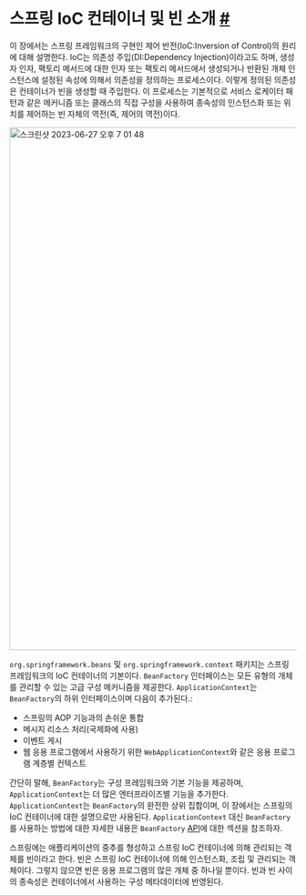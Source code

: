 # 스프링 IoC 컨테이너 및 빈 소개 [#](https://docs.spring.io/spring-framework/reference/core/beans/introduction.html)

이 장에서는 스프링 프레임워크의 구현인 제어 반전(IoC:Inversion of Control)의 원리에 대해 설명한다.
IoC는 의존성 주입(DI:Dependency Injection)이라고도 하며, 생성자 인자, 팩토리 메서드에 대한 인자
또는 팩토리 메서드에서 생성되거나 반환된 개체 인스턴스에 설정된 속성에 의해서 의존성을 정의하는 프로세스이다.
이렇게 정의된 의존성은 컨테이너가 빈을 생성할 때 주입한다. 이 프로세스는 기본적으로 서비스 로케이터 패턴과
같은 메커니즘 또는 클래스의 직접 구성을 사용하여 종속성의 인스턴스화 또는 위치를 제어하는 빈 자체의 역전(즉,
제어의 역전)이다.

<img width="919" alt="스크린샷 2023-06-27 오후 7 01 48" src="https://github.com/xodhksrjqnr/toyProject-Smart/assets/48250370/57708dc9-80a1-4877-8e23-81603a8943b5">

`org.springframework.beans` 및 `org.springframework.context` 패키지는 스프링 프레임워크의
IoC 컨테이너의 기본이다. `BeanFactory` 인터페이스는 모든 유형의 개체를 관리할 수 있는 고급 구성
메커니즘을 제공한다. `ApplicationContext`는 `BeanFactory`의 하위 인터페이스이며 다음이 추가된다.:

- 스프링의 AOP 기능과의 손쉬운 통합
- 메시지 리소스 처리(국제화에 사용)
- 이벤트 게시
- 웹 응용 프로그램에서 사용하기 위한 `WebApplicationContext`와 같은 응용 프로그램 계층별 컨텍스트

간단히 말해, `BeanFactory`는 구성 프레임워크와 기본 기능을 제공하며, `ApplicationContext`는 더
많은 엔터프라이즈별 기능을 추가한다. `ApplicationContext`는 `BeanFactory`의 완전한 상위 집합이며,
이 장에서는 스프링의 IoC 컨테이너에 대한 설명으로만 사용된다. `ApplicationContext` 대신
`BeanFactory`를 사용하는 방법에 대한 자세한 내용은 `BeanFactory` [API](https://docs.spring.io/spring-framework/reference/core/beans/beanfactory.html)에
대한 섹션을 참조하자.

스프링에는 애플리케이션의 중추를 형성하고 스프링 IoC 컨테이너에 의해 관리되는 객체를 빈이라고 한다. 빈은
스프링 IoC 컨테이너에 의해 인스턴스화, 조립 및 관리되는 객체이다. 그렇지 않으면 빈은 응용 프로그램의 많은
개체 중 하나일 뿐이다. 빈과 빈 사이의 종속성은 컨테이너에서 사용하는 구성 메타데이터에 반영된다.